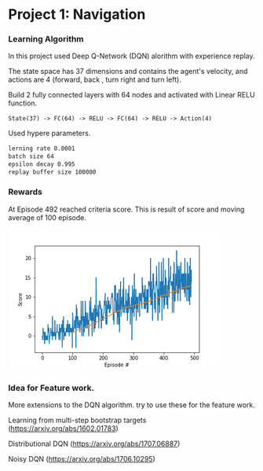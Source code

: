 [//]: # (Image References)

[image1]: https://user-images.githubusercontent.com/10624937/42135619-d90f2f28-7d12-11e8-8823-82b970a54d7e.gif "Trained Agent"

# Project 1: Navigation

### Learning Algorithm

In this project used Deep Q-Network (DQN) alorithm with experience replay.

The state space has 37 dimensions and contains the agent's velocity, and actions are 4 (forward, back , turn right and turn left).

Build 2 fully connected layers with 64 nodes and activated with Linear RELU function.

```
State(37) -> FC(64) -> RELU -> FC(64) -> RELU -> Action(4)
```

Used hypere parameters. 
```
lerning rate 0.0001
batch size 64
epsilon decay 0.995
replay buffer size 100000
```

### Rewards 
At Episode 492 reached criteria score.
This is result of score and moving average of 100 episode.

![result](img/result.png)

### Idea for Feature work.

More extensions to the DQN algorithm. try to use these for the feature work.

Learning from multi-step bootstrap targets (https://arxiv.org/abs/1602.01783)

Distributional DQN (https://arxiv.org/abs/1707.06887)

Noisy DQN (https://arxiv.org/abs/1706.10295)